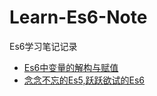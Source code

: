 # Learn-Es6-Note
Es6学习笔记记录


* [Es6中变量的解构与赋值](Es6中变量的解构与赋值/README.md)
* [念念不忘的Es5,跃跃欲试的Es6](http://mp.weixin.qq.com/s/TLfWVxnDlreCBkLMNSaFBw)